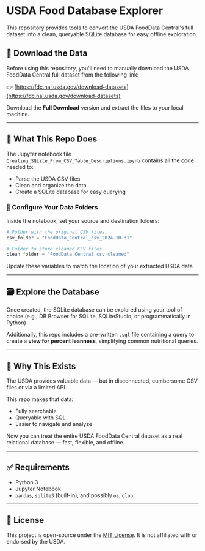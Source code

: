 # USDA Food Database Explorer

This repository provides tools to convert the USDA FoodData Central's full dataset into a clean, queryable SQLite database for easy offline exploration.

## 🔽 Download the Data

Before using this repository, you'll need to manually download the USDA FoodData Central full dataset from the following link:

👉 [https://fdc.nal.usda.gov/download-datasets](https://fdc.nal.usda.gov/download-datasets)

Download the **Full Download** version and extract the files to your local machine.

---

## 🧠 What This Repo Does

The Jupyter notebook file `Creating_SQLite_From_CSV_Table_Descriptions.ipynb` contains all the code needed to:

- Parse the USDA CSV files
- Clean and organize the data
- Create a SQLite database for easy querying

### 📂 Configure Your Data Folders
Inside the notebook, set your source and destination folders:

```python
# Folder with the original CSV files.
csv_folder = "FoodData_Central_csv_2024-10-31"

# Folder to store cleaned CSV files.
clean_folder = "FoodData_Central_csv_cleaned"
```

Update these variables to match the location of your extracted USDA data.

---

## 🗃️ Explore the Database

Once created, the SQLite database can be explored using your tool of choice (e.g., DB Browser for SQLite, SQLiteStudio, or programmatically in Python).

Additionally, this repo includes a pre-written `.sql` file containing a query to create a **view for percent leanness**, simplifying common nutritional queries.

---

## 🧭 Why This Exists

The USDA provides valuable data — but in disconnected, cumbersome CSV files or via a limited API.

This repo makes that data:

- Fully searchable
- Queryable with SQL
- Easier to navigate and analyze

Now you can treat the entire USDA FoodData Central dataset as a real relational database — fast, flexible, and offline.

---

## ✅ Requirements

- Python 3
- Jupyter Notebook
- `pandas`, `sqlite3` (built-in), and possibly `os`, `glob`

---

## 📜 License

This project is open-source under the [MIT License](LICENSE). It is not affiliated with or endorsed by the USDA.

